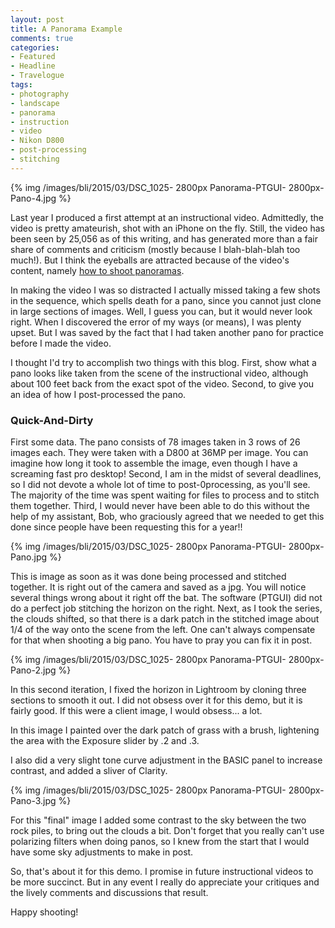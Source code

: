 ```yaml
---
layout: post
title: A Panorama Example
comments: true
categories:
- Featured
- Headline
- Travelogue
tags:
- photography
- landscape
- panorama
- instruction
- video
- Nikon D800
- post-processing
- stitching
---
```


{% img /images/bli/2015/03/DSC_1025- 2800px Panorama-PTGUI- 2800px-Pano-4.jpg %}

Last year I produced a first attempt at an instructional video. Admittedly, the video is pretty amateurish, shot with an iPhone on the fly. Still, the video has been seen by 25,056 as of this writing, and has generated more than a fair share of comments and criticism (mostly because I blah-blah-blah too much!). But I think the eyeballs are attracted because of the video's content, namely [how to shoot panoramas](https://www.youtube.com/watch?v=edgmob9gtQ4). 

<!--more-->

In making the video I was so distracted I actually missed taking a few shots in the sequence, which spells death for a pano, since you cannot just clone in large sections of images. Well, I guess you can, but it would never look right. When I discovered the error of my ways (or means), I was plenty upset. But I was saved by the fact that I had taken another pano for practice before I made the video. 

I thought I'd try to accomplish two things with this blog. First, show what a pano looks like taken from the scene of the instructional video, although about 100 feet back from the exact spot of the video. Second, to give you an idea of how I post-processed the pano. 

### Quick-And-Dirty

First some data. The pano consists of 78 images taken in 3 rows of 26 images each. They were taken with a D800 at 36MP per image. You can imagine how long it took to assemble the image, even though I have a screaming fast pro desktop! Second, I am in the midst of several deadlines, so I did not devote a whole lot of time to post-0processing, as you'll see. The majority of the time was spent waiting for files to process and to stitch them together. Third, I would never have been able to do this without the help of my assistant, Bob, who graciously agreed that we needed to get this done since people have been requesting this for a year!!

{% img /images/bli/2015/03/DSC_1025- 2800px Panorama-PTGUI- 2800px-Pano.jpg %}

This is image as soon as it was done being processed and stitched together. It is right out of the camera and saved as a jpg. You will notice several things wrong about it right off the bat. The software (PTGUI) did not do a perfect job stitching the horizon on the right. Next, as I took the series, the clouds shifted, so that there is a dark patch in the stitched image about 1/4 of the way onto the scene from the left. One can't always compensate for that when shooting a big pano. You have to pray you can fix it in post. 

{% img /images/bli/2015/03/DSC_1025- 2800px Panorama-PTGUI- 2800px-Pano-2.jpg %}

In this second iteration, I fixed the horizon in Lightroom by cloning three sections to smooth it out. I did not obsess over it for this demo, but it is fairly good. If this were a client image, I would obsess... a lot. 

In this image I painted over the dark patch of grass with a brush, lightening the area with the Exposure slider by .2 and .3. 

I also did a very slight tone curve adjustment in the BASIC panel to increase contrast, and added a sliver of Clarity. 


{% img /images/bli/2015/03/DSC_1025- 2800px Panorama-PTGUI- 2800px-Pano-3.jpg %}

For this "final" image I added some contrast to the sky between the two rock piles, to bring out the clouds a bit. Don't forget that you really can't use polarizing filters when doing panos, so I knew from the start that I would have some sky adjustments to make in post. 

So, that's about it for this demo. I promise in future instructional videos to be more succinct. But in any event I really do appreciate your critiques and the lively comments and discussions that result. 

Happy shooting!


